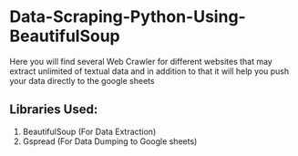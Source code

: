 # Data-Scraping-Python-Using-BeautifulSoup

Here you will find several Web Crawler for different websites that may extract unlimited of textual data and in addition to that it will help you push your data directly to the google sheets

## Libraries Used:
1) BeautifulSoup (For Data Extraction)
2) Gspread       (For Data Dumping to Google sheets) 
